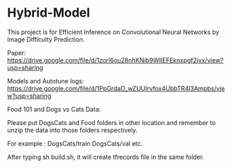 # Hybrid-Model

This project is for Efficient Inference on Convolutional Neural Networks by Image Difficulty Prediction.

Paper: https://drive.google.com/file/d/1zorl6ou28nhKNib9WIIEFEknxpgf2ivx/view?usp=sharing

Models and Autotune logs: https://drive.google.com/file/d/1PpGrdaO_wZUUIrvfox4UbbTR4l3Ampbs/view?usp=sharing

Food 101 and Dogs vs Cats Data: 

Please put DogsCats and Food folders in other location and remember to unzip the data into those folders respectively.

For example : DogsCats/train DogsCats/val etc.

After typing sh build.sh, it will create tfrecords file in the same folder.
